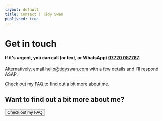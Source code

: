 ```yaml
---
layout: default
title: Contact | Tidy Swan
published: true
---
```


# Get in touch

#### If it's urgent, you can call (or text, or WhatsApp) <a href="tel:+447720057767">07720 057767</a>.

Alternatively, email [hello@tidyswan.com](mailto:hello@tidyswan.com) with a few details and I'll respond ASAP.

[Check out my FAQ](/about/#faq) to find out a bit more about me. 

## Want to find out a bit more about me?

<a href="/about/#faq" target="_blank"><button class="button">Check out my FAQ</button></a>
